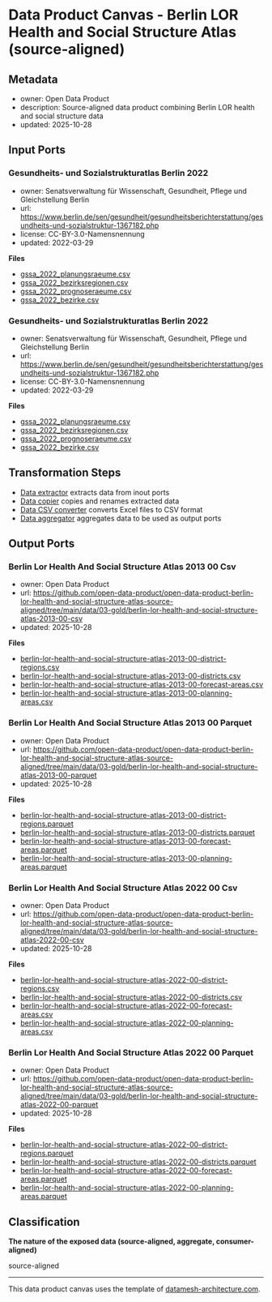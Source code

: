 
# Data Product Canvas - Berlin LOR Health and Social Structure Atlas (source-aligned)

## Metadata

* owner: Open Data Product
* description: Source-aligned data product combining Berlin LOR health and social structure data
* updated: 2025-10-28

## Input Ports

### Gesundheits- und Sozialstrukturatlas Berlin 2022

* owner: Senatsverwaltung für Wissenschaft, Gesundheit, Pflege und Gleichstellung Berlin
* url: https://www.berlin.de/sen/gesundheit/gesundheitsberichterstattung/gesundheits-und-sozialstruktur-1367182.php
* license: CC-BY-3.0-Namensnennung
* updated: 2022-03-29

**Files**

* [gssa_2022_planungsraeume.csv](https://www.berlin.de/sen/gesundheit/_assets/daten/gesundheits-und-sozialstrukturatlas/gssa_2022_planungsraeume.csv)
* [gssa_2022_bezirksregionen.csv](https://www.berlin.de/sen/gesundheit/_assets/daten/gesundheits-und-sozialstrukturatlas/gssa_2022_bezirksregionen.csv)
* [gssa_2022_prognoseraeume.csv](https://www.berlin.de/sen/gesundheit/_assets/daten/gesundheits-und-sozialstrukturatlas/gssa_2022_prognoseraeume.csv)
* [gssa_2022_bezirke.csv](https://www.berlin.de/sen/gesundheit/_assets/daten/gesundheits-und-sozialstrukturatlas/gssa_2022_bezirke.csv)

### Gesundheits- und Sozialstrukturatlas Berlin 2022

* owner: Senatsverwaltung für Wissenschaft, Gesundheit, Pflege und Gleichstellung Berlin
* url: https://www.berlin.de/sen/gesundheit/gesundheitsberichterstattung/gesundheits-und-sozialstruktur-1367182.php
* license: CC-BY-3.0-Namensnennung
* updated: 2022-03-29

**Files**

* [gssa_2022_planungsraeume.csv](https://www.berlin.de/sen/gesundheit/_assets/daten/gesundheits-und-sozialstrukturatlas/gssa_2022_planungsraeume.csv)
* [gssa_2022_bezirksregionen.csv](https://www.berlin.de/sen/gesundheit/_assets/daten/gesundheits-und-sozialstrukturatlas/gssa_2022_bezirksregionen.csv)
* [gssa_2022_prognoseraeume.csv](https://www.berlin.de/sen/gesundheit/_assets/daten/gesundheits-und-sozialstrukturatlas/gssa_2022_prognoseraeume.csv)
* [gssa_2022_bezirke.csv](https://www.berlin.de/sen/gesundheit/_assets/daten/gesundheits-und-sozialstrukturatlas/gssa_2022_bezirke.csv)

## Transformation Steps

* [Data extractor](https://github.com/open-data-product/open-data-product-python-lib/blob/main/opendataproduct/extract/data_extractor.py) extracts data from inout ports
* [Data copier](https://github.com/open-data-product/open-data-product-python-lib/blob/main/opendataproduct/transform/data_copier.py) copies and renames extracted data
* [Data CSV converter](https://github.com/open-data-product/open-data-product-python-lib/blob/main/opendataproduct/transform/data_csv_converter.py) converts Excel files to CSV format
* [Data aggregator](https://github.com/open-data-product/open-data-product-python-lib/blob/main/opendataproduct/transform/data_aggregator.py) aggregates data to be used as output ports

## Output Ports

### Berlin Lor Health And Social Structure Atlas 2013 00 Csv

* owner: Open Data Product
* url: https://github.com/open-data-product/open-data-product-berlin-lor-health-and-social-structure-atlas-source-aligned/tree/main/data/03-gold/berlin-lor-health-and-social-structure-atlas-2013-00-csv
* updated: 2025-10-28

**Files**

* [berlin-lor-health-and-social-structure-atlas-2013-00-district-regions.csv](https://raw.githubusercontent.com/open-data-product/open-data-product-berlin-lor-health-and-social-structure-atlas-source-aligned/main/data/03-gold/berlin-lor-health-and-social-structure-atlas-2013-00-csv/berlin-lor-health-and-social-structure-atlas-2013-00-district-regions.csv)
* [berlin-lor-health-and-social-structure-atlas-2013-00-districts.csv](https://raw.githubusercontent.com/open-data-product/open-data-product-berlin-lor-health-and-social-structure-atlas-source-aligned/main/data/03-gold/berlin-lor-health-and-social-structure-atlas-2013-00-csv/berlin-lor-health-and-social-structure-atlas-2013-00-districts.csv)
* [berlin-lor-health-and-social-structure-atlas-2013-00-forecast-areas.csv](https://raw.githubusercontent.com/open-data-product/open-data-product-berlin-lor-health-and-social-structure-atlas-source-aligned/main/data/03-gold/berlin-lor-health-and-social-structure-atlas-2013-00-csv/berlin-lor-health-and-social-structure-atlas-2013-00-forecast-areas.csv)
* [berlin-lor-health-and-social-structure-atlas-2013-00-planning-areas.csv](https://raw.githubusercontent.com/open-data-product/open-data-product-berlin-lor-health-and-social-structure-atlas-source-aligned/main/data/03-gold/berlin-lor-health-and-social-structure-atlas-2013-00-csv/berlin-lor-health-and-social-structure-atlas-2013-00-planning-areas.csv)

### Berlin Lor Health And Social Structure Atlas 2013 00 Parquet

* owner: Open Data Product
* url: https://github.com/open-data-product/open-data-product-berlin-lor-health-and-social-structure-atlas-source-aligned/tree/main/data/03-gold/berlin-lor-health-and-social-structure-atlas-2013-00-parquet
* updated: 2025-10-28

**Files**

* [berlin-lor-health-and-social-structure-atlas-2013-00-district-regions.parquet](https://raw.githubusercontent.com/open-data-product/open-data-product-berlin-lor-health-and-social-structure-atlas-source-aligned/main/data/03-gold/berlin-lor-health-and-social-structure-atlas-2013-00-parquet/berlin-lor-health-and-social-structure-atlas-2013-00-district-regions.parquet)
* [berlin-lor-health-and-social-structure-atlas-2013-00-districts.parquet](https://raw.githubusercontent.com/open-data-product/open-data-product-berlin-lor-health-and-social-structure-atlas-source-aligned/main/data/03-gold/berlin-lor-health-and-social-structure-atlas-2013-00-parquet/berlin-lor-health-and-social-structure-atlas-2013-00-districts.parquet)
* [berlin-lor-health-and-social-structure-atlas-2013-00-forecast-areas.parquet](https://raw.githubusercontent.com/open-data-product/open-data-product-berlin-lor-health-and-social-structure-atlas-source-aligned/main/data/03-gold/berlin-lor-health-and-social-structure-atlas-2013-00-parquet/berlin-lor-health-and-social-structure-atlas-2013-00-forecast-areas.parquet)
* [berlin-lor-health-and-social-structure-atlas-2013-00-planning-areas.parquet](https://raw.githubusercontent.com/open-data-product/open-data-product-berlin-lor-health-and-social-structure-atlas-source-aligned/main/data/03-gold/berlin-lor-health-and-social-structure-atlas-2013-00-parquet/berlin-lor-health-and-social-structure-atlas-2013-00-planning-areas.parquet)

### Berlin Lor Health And Social Structure Atlas 2022 00 Csv

* owner: Open Data Product
* url: https://github.com/open-data-product/open-data-product-berlin-lor-health-and-social-structure-atlas-source-aligned/tree/main/data/03-gold/berlin-lor-health-and-social-structure-atlas-2022-00-csv
* updated: 2025-10-28

**Files**

* [berlin-lor-health-and-social-structure-atlas-2022-00-district-regions.csv](https://raw.githubusercontent.com/open-data-product/open-data-product-berlin-lor-health-and-social-structure-atlas-source-aligned/main/data/03-gold/berlin-lor-health-and-social-structure-atlas-2022-00-csv/berlin-lor-health-and-social-structure-atlas-2022-00-district-regions.csv)
* [berlin-lor-health-and-social-structure-atlas-2022-00-districts.csv](https://raw.githubusercontent.com/open-data-product/open-data-product-berlin-lor-health-and-social-structure-atlas-source-aligned/main/data/03-gold/berlin-lor-health-and-social-structure-atlas-2022-00-csv/berlin-lor-health-and-social-structure-atlas-2022-00-districts.csv)
* [berlin-lor-health-and-social-structure-atlas-2022-00-forecast-areas.csv](https://raw.githubusercontent.com/open-data-product/open-data-product-berlin-lor-health-and-social-structure-atlas-source-aligned/main/data/03-gold/berlin-lor-health-and-social-structure-atlas-2022-00-csv/berlin-lor-health-and-social-structure-atlas-2022-00-forecast-areas.csv)
* [berlin-lor-health-and-social-structure-atlas-2022-00-planning-areas.csv](https://raw.githubusercontent.com/open-data-product/open-data-product-berlin-lor-health-and-social-structure-atlas-source-aligned/main/data/03-gold/berlin-lor-health-and-social-structure-atlas-2022-00-csv/berlin-lor-health-and-social-structure-atlas-2022-00-planning-areas.csv)

### Berlin Lor Health And Social Structure Atlas 2022 00 Parquet

* owner: Open Data Product
* url: https://github.com/open-data-product/open-data-product-berlin-lor-health-and-social-structure-atlas-source-aligned/tree/main/data/03-gold/berlin-lor-health-and-social-structure-atlas-2022-00-parquet
* updated: 2025-10-28

**Files**

* [berlin-lor-health-and-social-structure-atlas-2022-00-district-regions.parquet](https://raw.githubusercontent.com/open-data-product/open-data-product-berlin-lor-health-and-social-structure-atlas-source-aligned/main/data/03-gold/berlin-lor-health-and-social-structure-atlas-2022-00-parquet/berlin-lor-health-and-social-structure-atlas-2022-00-district-regions.parquet)
* [berlin-lor-health-and-social-structure-atlas-2022-00-districts.parquet](https://raw.githubusercontent.com/open-data-product/open-data-product-berlin-lor-health-and-social-structure-atlas-source-aligned/main/data/03-gold/berlin-lor-health-and-social-structure-atlas-2022-00-parquet/berlin-lor-health-and-social-structure-atlas-2022-00-districts.parquet)
* [berlin-lor-health-and-social-structure-atlas-2022-00-forecast-areas.parquet](https://raw.githubusercontent.com/open-data-product/open-data-product-berlin-lor-health-and-social-structure-atlas-source-aligned/main/data/03-gold/berlin-lor-health-and-social-structure-atlas-2022-00-parquet/berlin-lor-health-and-social-structure-atlas-2022-00-forecast-areas.parquet)
* [berlin-lor-health-and-social-structure-atlas-2022-00-planning-areas.parquet](https://raw.githubusercontent.com/open-data-product/open-data-product-berlin-lor-health-and-social-structure-atlas-source-aligned/main/data/03-gold/berlin-lor-health-and-social-structure-atlas-2022-00-parquet/berlin-lor-health-and-social-structure-atlas-2022-00-planning-areas.parquet)

## Classification

**The nature of the exposed data (source-aligned, aggregate, consumer-aligned)**

source-aligned


---
This data product canvas uses the template of [datamesh-architecture.com](https://www.datamesh-architecture.com/data-product-canvas).
